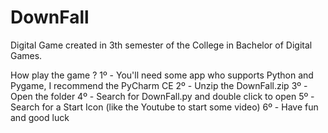 # DownFall
Digital Game created in 3th semester of the College in Bachelor of Digital Games.

How play the game ? 
1º - You'll need some app who supports Python and Pygame, I recommend the PyCharm CE
2º - Unzip the DownFall.zip
3º - Open the folder
4º - Search for DownFall.py and double click to open
5º - Search for a Start Icon (like the Youtube to start some video)
6º - Have fun and good luck 
